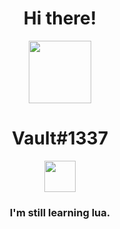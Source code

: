 <h1 align = "center">
  Hi there!
</h1>
<p align = "center">
  <img src="https://github.com/macosint/macosint/blob/main/plastic-memories-isla-modified.png" width="100">
</p>
<h1 align = "center">Vault#1337</h1>
<p align = "center">
  <img src="https://www.lua.org/images/luaa.gif"   width = "50"></img>
</p>
<h3 align = "center">I'm still learning lua.</h1>
